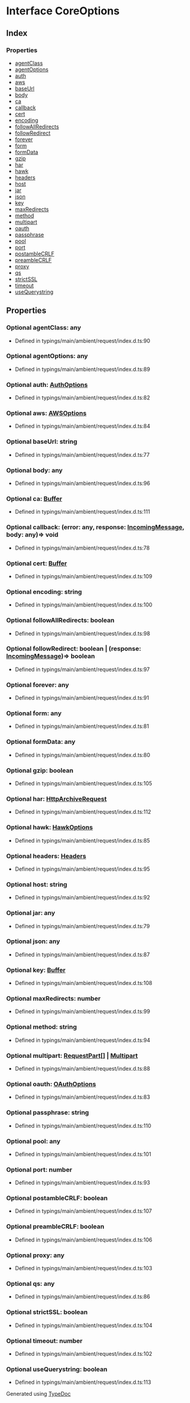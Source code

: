 # Interface CoreOptions


## Index

### Properties
* [agentClass](_typings_main_ambient_request_index_d_._request_.request.coreoptions.md#agentclass)
* [agentOptions](_typings_main_ambient_request_index_d_._request_.request.coreoptions.md#agentoptions)
* [auth](_typings_main_ambient_request_index_d_._request_.request.coreoptions.md#auth)
* [aws](_typings_main_ambient_request_index_d_._request_.request.coreoptions.md#aws)
* [baseUrl](_typings_main_ambient_request_index_d_._request_.request.coreoptions.md#baseurl)
* [body](_typings_main_ambient_request_index_d_._request_.request.coreoptions.md#body)
* [ca](_typings_main_ambient_request_index_d_._request_.request.coreoptions.md#ca)
* [callback](_typings_main_ambient_request_index_d_._request_.request.coreoptions.md#callback)
* [cert](_typings_main_ambient_request_index_d_._request_.request.coreoptions.md#cert)
* [encoding](_typings_main_ambient_request_index_d_._request_.request.coreoptions.md#encoding)
* [followAllRedirects](_typings_main_ambient_request_index_d_._request_.request.coreoptions.md#followallredirects)
* [followRedirect](_typings_main_ambient_request_index_d_._request_.request.coreoptions.md#followredirect)
* [forever](_typings_main_ambient_request_index_d_._request_.request.coreoptions.md#forever)
* [form](_typings_main_ambient_request_index_d_._request_.request.coreoptions.md#form)
* [formData](_typings_main_ambient_request_index_d_._request_.request.coreoptions.md#formdata)
* [gzip](_typings_main_ambient_request_index_d_._request_.request.coreoptions.md#gzip)
* [har](_typings_main_ambient_request_index_d_._request_.request.coreoptions.md#har)
* [hawk](_typings_main_ambient_request_index_d_._request_.request.coreoptions.md#hawk)
* [headers](_typings_main_ambient_request_index_d_._request_.request.coreoptions.md#headers)
* [host](_typings_main_ambient_request_index_d_._request_.request.coreoptions.md#host)
* [jar](_typings_main_ambient_request_index_d_._request_.request.coreoptions.md#jar)
* [json](_typings_main_ambient_request_index_d_._request_.request.coreoptions.md#json)
* [key](_typings_main_ambient_request_index_d_._request_.request.coreoptions.md#key)
* [maxRedirects](_typings_main_ambient_request_index_d_._request_.request.coreoptions.md#maxredirects)
* [method](_typings_main_ambient_request_index_d_._request_.request.coreoptions.md#method)
* [multipart](_typings_main_ambient_request_index_d_._request_.request.coreoptions.md#multipart)
* [oauth](_typings_main_ambient_request_index_d_._request_.request.coreoptions.md#oauth)
* [passphrase](_typings_main_ambient_request_index_d_._request_.request.coreoptions.md#passphrase)
* [pool](_typings_main_ambient_request_index_d_._request_.request.coreoptions.md#pool)
* [port](_typings_main_ambient_request_index_d_._request_.request.coreoptions.md#port)
* [postambleCRLF](_typings_main_ambient_request_index_d_._request_.request.coreoptions.md#postamblecrlf)
* [preambleCRLF](_typings_main_ambient_request_index_d_._request_.request.coreoptions.md#preamblecrlf)
* [proxy](_typings_main_ambient_request_index_d_._request_.request.coreoptions.md#proxy)
* [qs](_typings_main_ambient_request_index_d_._request_.request.coreoptions.md#qs)
* [strictSSL](_typings_main_ambient_request_index_d_._request_.request.coreoptions.md#strictssl)
* [timeout](_typings_main_ambient_request_index_d_._request_.request.coreoptions.md#timeout)
* [useQuerystring](_typings_main_ambient_request_index_d_._request_.request.coreoptions.md#usequerystring)

## Properties

### Optional agentClass: any

* Defined in typings/main/ambient/request/index.d.ts:90


### Optional agentOptions: any

* Defined in typings/main/ambient/request/index.d.ts:89


### Optional auth: [AuthOptions](_typings_main_ambient_request_index_d_._request_.request.authoptions.md)

* Defined in typings/main/ambient/request/index.d.ts:82


### Optional aws: [AWSOptions](_typings_main_ambient_request_index_d_._request_.request.awsoptions.md)

* Defined in typings/main/ambient/request/index.d.ts:84


### Optional baseUrl: string

* Defined in typings/main/ambient/request/index.d.ts:77


### Optional body: any

* Defined in typings/main/ambient/request/index.d.ts:96


### Optional ca: [Buffer](_typings_main_ambient_node_index_d_.buffer.md)

* Defined in typings/main/ambient/request/index.d.ts:111


### Optional callback: (error: any, response: [IncomingMessage](_typings_main_ambient_node_index_d_._http_.incomingmessage.md), body: any)=> void

* Defined in typings/main/ambient/request/index.d.ts:78


### Optional cert: [Buffer](_typings_main_ambient_node_index_d_.buffer.md)

* Defined in typings/main/ambient/request/index.d.ts:109


### Optional encoding: string

* Defined in typings/main/ambient/request/index.d.ts:100


### Optional followAllRedirects: boolean

* Defined in typings/main/ambient/request/index.d.ts:98


### Optional followRedirect: boolean | (response: [IncomingMessage](_typings_main_ambient_node_index_d_._http_.incomingmessage.md))=> boolean

* Defined in typings/main/ambient/request/index.d.ts:97


### Optional forever: any

* Defined in typings/main/ambient/request/index.d.ts:91


### Optional form: any

* Defined in typings/main/ambient/request/index.d.ts:81


### Optional formData: any

* Defined in typings/main/ambient/request/index.d.ts:80


### Optional gzip: boolean

* Defined in typings/main/ambient/request/index.d.ts:105


### Optional har: [HttpArchiveRequest](_typings_main_ambient_request_index_d_._request_.request.httparchiverequest.md)

* Defined in typings/main/ambient/request/index.d.ts:112


### Optional hawk: [HawkOptions](_typings_main_ambient_request_index_d_._request_.request.hawkoptions.md)

* Defined in typings/main/ambient/request/index.d.ts:85


### Optional headers: [Headers](_typings_main_ambient_request_index_d_._request_.request.headers.md)

* Defined in typings/main/ambient/request/index.d.ts:95


### Optional host: string

* Defined in typings/main/ambient/request/index.d.ts:92


### Optional jar: any

* Defined in typings/main/ambient/request/index.d.ts:79


### Optional json: any

* Defined in typings/main/ambient/request/index.d.ts:87


### Optional key: [Buffer](_typings_main_ambient_node_index_d_.buffer.md)

* Defined in typings/main/ambient/request/index.d.ts:108


### Optional maxRedirects: number

* Defined in typings/main/ambient/request/index.d.ts:99


### Optional method: string

* Defined in typings/main/ambient/request/index.d.ts:94


### Optional multipart: [RequestPart](_typings_main_ambient_request_index_d_._request_.request.requestpart.md)[] | [Multipart](_typings_main_ambient_request_index_d_._request_.request.multipart.md)

* Defined in typings/main/ambient/request/index.d.ts:88


### Optional oauth: [OAuthOptions](_typings_main_ambient_request_index_d_._request_.request.oauthoptions.md)

* Defined in typings/main/ambient/request/index.d.ts:83


### Optional passphrase: string

* Defined in typings/main/ambient/request/index.d.ts:110


### Optional pool: any

* Defined in typings/main/ambient/request/index.d.ts:101


### Optional port: number

* Defined in typings/main/ambient/request/index.d.ts:93


### Optional postambleCRLF: boolean

* Defined in typings/main/ambient/request/index.d.ts:107


### Optional preambleCRLF: boolean

* Defined in typings/main/ambient/request/index.d.ts:106


### Optional proxy: any

* Defined in typings/main/ambient/request/index.d.ts:103


### Optional qs: any

* Defined in typings/main/ambient/request/index.d.ts:86


### Optional strictSSL: boolean

* Defined in typings/main/ambient/request/index.d.ts:104


### Optional timeout: number

* Defined in typings/main/ambient/request/index.d.ts:102


### Optional useQuerystring: boolean

* Defined in typings/main/ambient/request/index.d.ts:113



Generated using [TypeDoc](http://typedoc.io)
